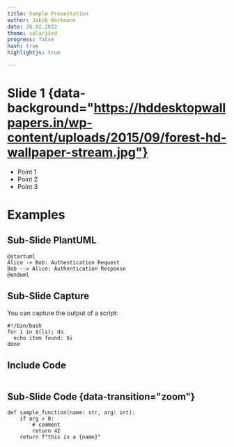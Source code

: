```yaml
---
title: Sample Presentation
author: Jakob Beckmann
date: 28.02.2022
theme: solarized
progress: false
hash: true
highlightjs: true

---
```


# Slide 1 {data-background="https://hddesktopwallpapers.in/wp-content/uploads/2015/09/forest-hd-wallpaper-stream.jpg"}

- Point 1
- Point 2
- Point 3

# Examples

## Sub-Slide PlantUML

```plantuml
@startuml
Alice -> Bob: Authentication Request
Bob --> Alice: Authentication Response
@enduml
```

## Sub-Slide Capture

You can capture the output of a script:

```{.shebang im_out="ocb,stdout"}
#!/bin/bash
for i in $(ls); do
  echo item found: $i
done
```

## Include Code

```{.python include="code.py" dedent=4 start-line=12 end-line=13 .numberLines data-line-numbers="1|2"}
```

## Sub-Slide Code {data-transition="zoom"}

```{.python data-line-numbers="1-3|2"}
def sample_function(name: str, arg: int):
    if arg > 0:
        # comment
        return 42
    return f"this is a {name}"
```

